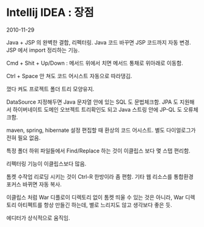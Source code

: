 # Intellij IDEA : 장점

2010-11-29

Java + JSP 의 완벽한 결합, 리펙터링.
Java 코드 바꾸면 JSP 코드까지 자동 변경.
JSP 에서 import 정리하는 기능.

Cmd + Shit + Up/Down : 메서드 위에서 치면 메서드 통채로 위아래로 이동함.

Ctrl + Space 안 쳐도 코드 어시스트 자동으로 따라댕김.

껐다 켜도 프로젝트 폴더 트리 모양유지.

DataSource 지정해두면 Java 문자열 안에 있는 SQL 도 문법체크함.
JPA 도 지원해서 하이버네이트 도메인 오브젝트 트리확인도 되고 Java 스트링 안에 JP-QL 도 오류체크함.

maven, spring, hibernate 설정 편집할 때 환상의 코드 어시스트.
별도 다이얼로그가 전혀 필요 없음.

특정 폴더 하위 파일들에서 Find/Replace 하는 것이 이클립스 보다 몇 스탭 편리함.

리펙터링 기능이 이클립스보다 많음.

톰켓 수작업 리로딩 시키는 것이 Ctrl-R 한방이라 좀 편함.
기타 웹 리소스를 통합환경 포커스 바뀌면 자동 복사.

이클립스 처럼 War 디플로이 디렉토리 없이 톰켓 띄울 수 있는 것은 아니라,
War 디렉토리 아티펙트를 항상 만들긴 하는데, 별로 느리지도 않고 생각보다 좋은 듯.

에디터가 상식적으로 움직임.